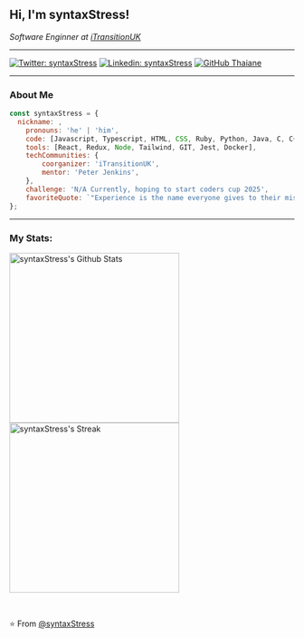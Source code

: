 <h2> Hi, I'm syntaxStress!</h2>
<p><em>Software Enginner at <a href="http://www.unb.br">iTransitionUK</a></br>
</em></p>

---

[![Twitter: syntaxStress](https://img.shields.io/twitter/follow/syntaxStress?style=social)](https://twitter.com/syntaxStress)
[![Linkedin: syntaxStress](https://img.shields.io/badge/-syntaxStress-blue?style=flat-square&logo=Linkedin&logoColor=white&link=https://www.linkedin.com/in/syntaxStress/)](https://www.linkedin.com/in/syntaxStress/)
[![GitHub Thaiane](https://img.shields.io/github/followers/syntaxStress?label=follow&style=social)](https://github.com/syntaxStress)

---

### About Me

```javascript
const syntaxStress = {
  nickname: ,
	pronouns: 'he' | 'him',
	code: [Javascript, Typescript, HTML, CSS, Ruby, Python, Java, C, C++],
	tools: [React, Redux, Node, Tailwind, GIT, Jest, Docker],
	techCommunities: {
		coorganizer: 'iTransitionUK',
		mentor: 'Peter Jenkins',
	},
	challenge: 'N/A Currently, hoping to start coders cup 2025',
	favoriteQuote: `"Experience is the name everyone gives to their mistakes" – Oscar Wilde`,
};
```

---

### My Stats:

<p>
	<a href="https://github.com/anuraghazra/github-readme-stats" title="Go to Source"><img alt="syntaxStress's Github Stats" src="https://denvercoder1-github-readme-stats.vercel.app/api?username=syntaxStress&show_icons=true&count_private=true&theme=radical&border=61dafb&hide_border=true" height="300px" width="300px"/></a>

  <a href="https://git.io/streak-stats" title="Go to Source">
    <img alt="syntaxStress's Streak" src="https://github-readme-streak-stats.herokuapp.com/?user=syntaxStress&theme=radical&border=61dafb&hide_border=true" height="300px" width="300px"/>
  </a>
</p>
<br />

⭐️ From [@syntaxStress](https://github.com/syntaxStress)
